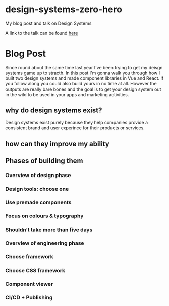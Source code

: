 # design-systems-zero-hero
My blog post and talk on Design Systems

A link to the talk can be found [here](https://www.figma.com/proto/KedEPuWZk0CXWWNAEf806cOZ/GOA?node-id=1692%3A35&scaling=scale-down)


# Blog Post

Since round about the same time last year I've been trying to get my deisgn systems game up to stracth. In this post I'm gonna walk you through how I built two design systems and made component libraries in Vue and React. If you follow along you could also build yours in no time at all. However the outputs are really bare bones and the goal is to get your design system out in the wild to be used in your apps and marketing activities. 


## why do design systems exist? 

Design systems exist purely because they help companies provide a consistent brand and user experince for their products or services. 

## how can they improve my ability

## Phases of building them

### Overview of design phase

### Design tools: choose one

### Use premade components


### Focus on colours & typography

 ### Shouldn’t take more than five days

### Overview of engineering  phase

### Choose framework

###  Choose CSS framework

### Component viewer

### CI/CD + Publishing
